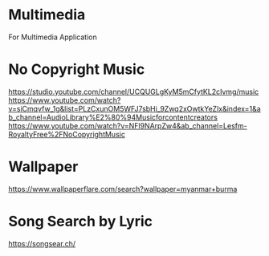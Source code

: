 # Multimedia
For Multimedia Application

# No Copyright Music
https://studio.youtube.com/channel/UCQUGLgKyM5mCfytKL2cIvmg/music \
https://www.youtube.com/watch?v=siCmqvfw_1g&list=PLzCxunOM5WFJ7sbHi_9Zwq2xOwtkYeZlx&index=1&ab_channel=AudioLibrary%E2%80%94Musicforcontentcreators \
https://www.youtube.com/watch?v=NFl9NArpZw4&ab_channel=Lesfm-RoyaltyFree%2FNoCopyrightMusic

# Wallpaper
https://www.wallpaperflare.com/search?wallpaper=myanmar+burma

# Song Search by Lyric
https://songsear.ch/
